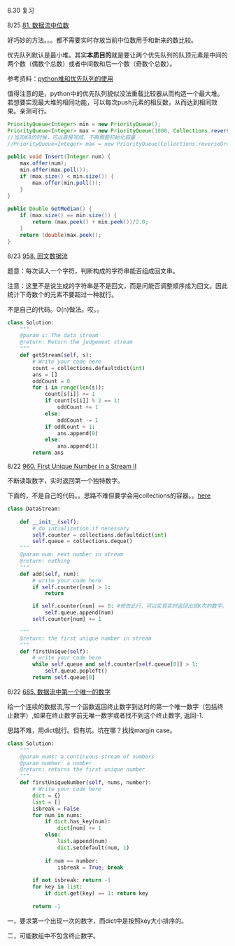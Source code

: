 8.30 复习

8/25 [81. 数据流中位数](https://www.lintcode.com/problem/find-median-from-data-stream/description)

好巧妙的方法。。。都不需要实时存放当前中位数用于和新来的数比较。

优先队列默认是最小堆。其实**本质目的**就是要让两个优先队列的队顶元素是中间的两个数（偶数个总数）或者中间数和后一个数（奇数个总数）。

参考资料：[python堆和优先队列的使用](https://blog.csdn.net/liu2012huan/article/details/53264162)

值得注意的是，python中的优先队列貌似没法重载比较器从而构造一个最大堆。若想要实现最大堆的相同功能，可以每次push元素的相反数，从而达到相同效果。亲测可行。

```java
PriorityQueue<Integer> min = new PriorityQueue();
PriorityQueue<Integer> max = new PriorityQueue(1000, Collections.reverseOrder());
//当JDK8的时候，可以直接写成，不再需要初始化容量
//PriorityQueue<Integer> max = new PriorityQueue(Collections.reverseOrder());
 
public void Insert(Integer num) {
    max.offer(num);
    min.offer(max.poll());
    if (max.size() < min.size()) {
        max.offer(min.poll());
    }
}
 
public Double GetMedian() {
    if (max.size() == min.size()) {
        return (max.peek() + min.peek())/2.0;
    }
    return (double)max.peek();
}

```



8/23 [958. 回文数据流](https://www.lintcode.com/problem/palindrome-data-stream/description)

题意：每次读入一个字符，判断构成的字符串能否组成回文串。

注意：这里不是说生成的字符串是不是回文，而是问能否调整顺序成为回文。因此统计下奇数个的元素不要超过一种就行。

不是自己的代码。O(n)做法。哎。。

```python
class Solution:
    """
    @param s: The data stream
    @return: Return the judgement stream
    """
    def getStream(self, s):
        # Write your code here
        count = collections.defaultdict(int)
        ans = []
        oddCount = 0
        for i in range(len(s)):
            count[s[i]] += 1
            if count[s[i]] % 2 == 1:
                oddCount += 1
            else:
                oddCount -= 1
            if oddCount > 1:
                ans.append(0)
            else:
                ans.append(1)
        return ans
```



8/22 [960. First Unique Number in a Stream II](https://www.lintcode.com/problem/first-unique-number-in-a-stream-ii/description)

不断读取数字，实时返回第一个独特数字。

下面的，不是自己的代码。。思路不难但要学会用collections的容器。。[here](https://docs.python.org/2/library/collections.html#)  

```python
class DataStream:
    
    def __init__(self):
        # do intialization if necessary
        self.counter = collections.defaultdict(int)
        self.queue = collections.deque()
    """
    @param num: next number in stream
    @return: nothing
    """
    def add(self, num):
        # write your code here
        if self.counter[num] > 1:
            return

        if self.counter[num] == 0: #修改此行，可以实现实时返回出现K次的数字。
            self.queue.append(num)
        self.counter[num] += 1

    """
    @return: the first unique number in stream
    """
    def firstUnique(self):
        # write your code here
        while self.queue and self.counter[self.queue[0]] > 1:
            self.queue.popleft()
        return self.queue[0]
```



8/22 [685. 数据流中第一个唯一的数字 ](https://www.lintcode.com/problem/first-unique-number-in-stream/description)

给一个连续的数据流,写一个函数返回终止数字到达时的第一个唯一数字（包括终止数字）,如果在终止数字前无唯一数字或者找不到这个终止数字, 返回-1.

思路不难，用dict就行。但有坑。坑在哪？找找margin case。

```python
class Solution:
    """
    @param nums: a continuous stream of numbers
    @param number: a number
    @return: returns the first unique number
    """
    def firstUniqueNumber(self, nums, number):
        # Write your code here
        dict = {}
        list = []
        isbreak = False
        for num in nums:
            if dict.has_key(num):
                dict[num] += 1
            else: 
                list.append(num)
                dict.setdefault(num, 1)
            
            if num == number: 
                isbreak = True; break
        
        if not isbreak: return -1
        for key in list:
            if dict.get(key) == 1: return key
        
        return -1

```

一，要求第一个出现一次的数字，而dict中是按照key大小排序的。

二，可能数组中不包含终止数字。